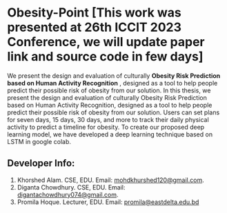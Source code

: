 # Obesity-Point [This work was presented at 26th ICCIT 2023 Conference, we will update paper link and source code in few days]
We present the design and evaluation of culturally <b> Obesity Risk Prediction based on Human Activity Recognition</b> , designed as a tool to help people predict their possible risk of obesity from our solution. 
In this thesis, we present the design and evaluation of culturally Obesity Risk Prediction
based on Human Activity Recognition, designed as a tool to help people predict their
possible risk of obesity from our solution. Users can set plans for seven days, 15 days, 30
days, and more to track their daily physical activity to predict a timeline for obesity. To
create our proposed deep learning model, we have developed a deep learning technique
based on LSTM in google colab.

## Developer Info:
1. Khorshed Alam. CSE, EDU. Email: mohdkhurshed120@gmail.com.
2. Diganta Chowdhury. CSE, EDU. Email: digantachowdhury074@gmail.com.
3. Promila Hoque. Lecturer, EDU. Email: promila@eastdelta.edu.bd







